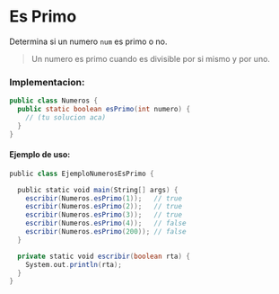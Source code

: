 Es Primo
========

Determina si un numero `num` es primo o no.

> Un numero es primo cuando es divisible por si mismo y por uno.

### Implementacion:

```java
public class Numeros {
  public static boolean esPrimo(int numero) {
    // (tu solucion aca)
  }
}
```

#### Ejemplo de uso:

```scala
public class EjemploNumerosEsPrimo {

  public static void main(String[] args) {
    escribir(Numeros.esPrimo(1));   // true
    escribir(Numeros.esPrimo(2));   // true
    escribir(Numeros.esPrimo(3));   // true
    escribir(Numeros.esPrimo(4));   // false
    escribir(Numeros.esPrimo(200)); // false
  }

  private static void escribir(boolean rta) {
    System.out.println(rta);
  }
}
```
